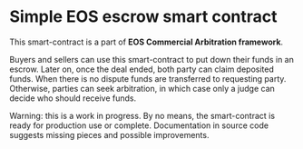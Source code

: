 # Simple EOS escrow smart contract


This smart-contract is a part of **EOS Commercial Arbitration framework**.

Buyers and sellers can use this smart-contract to put down their funds in an
escrow. Later on, once the deal ended, both party can claim deposited funds.
When there is no dispute funds are transferred to requesting party. Otherwise,
parties can seek arbitration, in which case only a judge can decide who should
receive funds.

Warning: this is a work in progress. By no means, the smart-contract is ready
for production use or complete. Documentation in source code suggests missing
pieces and possible improvements.


